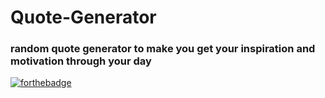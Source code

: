 # Quote-Generator

### random quote generator to make you get your inspiration and motivation through your day

[![forthebadge](https://forthebadge.com/images/badges/fuck-it-ship-it.svg)](https://forthebadge.com)